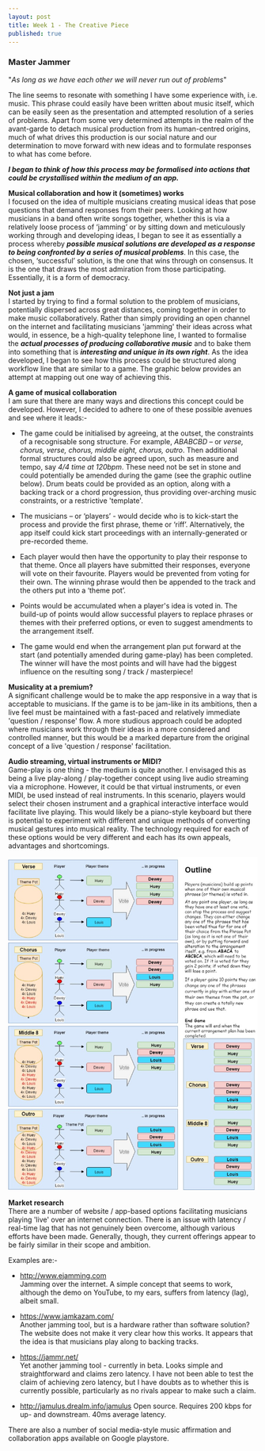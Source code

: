 ```yaml
---
layout: post
title: Week 1 - The Creative Piece
published: true
---
```


### Master Jammer

"*As long as we have each other we will never run out of problems*"

The line seems to resonate with something I have some experience with, i.e. music. This phrase could easily have been written about music itself, which can be easily seen as the presentation and attempted resolution of a series of problems. Apart from some very determined attempts in the realm of the avant-garde to detach musical production from its human-centred origins, much of what drives this production is our social nature and our determination to move forward with new ideas and to formulate responses to what has come before.

**_I began to think of how this process may be formalised into actions that could be crystallised within the medium of an app._** <br>

**Musical collaboration and how it (sometimes) works**<br>
I focused on the idea of multiple musicians creating musical ideas that pose questions that demand responses from their peers.  Looking at how musicians in a band often write songs together, whether this is via a relatively loose process of ‘jamming’ or by sitting down and meticulously working through and developing ideas, I began to see it as essentially a process whereby **_possible musical solutions are developed as a response to being confronted by a series of musical problems_**.  In this case, the chosen, ‘successful’ solution, is the one that wins through on consensus.  It is the one that draws the most admiration from those participating. Essentially, it is a form of democracy.<br>

**Not just a jam**<br>
I started by trying to find a formal solution to the problem of musicians, potentially dispersed across great distances, coming together in order to make music collaboratively. Rather than simply providing an open channel on the internet and facilitating musicians 'jamming' their ideas across what would, in essence, be a high-quality telephone line, I wanted to formalise the ***actual processes of producing collaborative music*** and to bake them into something that is ***interesting and unique in its own right***.  As the idea developed, I began to see how this process could be structured along workflow line that are similar to a game.  The graphic below provides an attempt at mapping out one way of achieving this.

**A game of musical collaboration**<br>
I am sure that there are many ways and directions this concept could be developed. However, I decided to adhere to one of these possible avenues and see where it leads:-

* The game could be initialised by agreeing, at the outset, the constraints of a recognisable song structure. For example, *ABABCBD* – or *verse, chorus, verse, chorus, middle eight, chorus, outro*. Then additional formal structures could also be agreed upon, such as measure and tempo, say *4/4 time at 120bpm*. These need not be set in stone and could potentially be amended during the game (see the graphic outline below). Drum beats could be provided as an option, along with a backing track or a chord progression, thus providing over-arching music constraints, or a restrictive 'template'. 

* The musicians – or ‘players’ - would decide who is to kick-start the process and provide the first phrase, theme or ‘riff’.  Alternatively, the app itself could kick start proceedings with an internally-generated or pre-recorded theme.

* Each player would then have the opportunity to play their response to that theme. Once all players have submitted their responses, everyone will vote on their favourite. Players would be prevented from voting for their own. The winning phrase would then be appended to the track and the others put into a ‘theme pot’.

* Points would be accumulated when a player's idea is voted in.  The build-up of points would allow successful players to replace phrases or themes with their preferred options, or even to suggest amendments to the arrangement itself.

* The game would end when the arrangement plan put forward at the start (and potentially amended during game-play) has been completed. The winner will have the most points and will have had the biggest influence on the resulting song / track / masterpiece!

**Musicality at a premium?**<br>
A significant challenge would be to make the app responsive in a way that is acceptable to musicians. If the game is to be jam-like in its ambitions, then a live feel must be maintained with a fast-paced and relatively immediate 'question / response' flow.  A more studious approach could be adopted where musicians work through their ideas in a more considered and controlled manner, but this would be a marked departure from the original concept of a live 'question / response' facilitation.

**Audio streaming, virtual instruments or MIDI?**<br>
Game-play is one thing - the medium is quite another.  I envisaged this as being a live play-along / play-together concept using live audio streaming via a microphone. However, it could be that virtual instruments, or even MIDI, be used instead of real instruments.  In this scenario, players would select their chosen instrument and a graphical interactive interface would facilitate live playing.  This would likely be a piano-style keyboard but there is potential to experiment with different and unique methods of converting musical gestures into musical reality. The technology required for each of these options would be very different and each has its own appeals, advantages and shortcomings.

![jam-master-map](\images\jam-master-map.jpg)

**Market research**<br>
There are a number of website / app-based options facilitating musicians playing 'live' over an internet connection. There is an issue with latency / real-time lag that has not genuinely been overcome, although various efforts have been made.  Generally, though, they current offerings appear to be fairly similar in their scope and ambition.  

Examples are:-

* http://www.ejamming.com<br>
Jamming over the internet.  A  simple concept that seems to work, although the demo on YouTube, to my ears, suffers from latency (lag), albeit small.

* https://www.jamkazam.com/<br>
Another jamming tool, but is a hardware rather than software solution? The website does not make it very clear how this works. It appears that the idea is that musicians play along to backing tracks.

* https://jammr.net/<br>
Yet another jamming tool - currently in beta. Looks simple and straightforward and claims zero latency. I have not been able to test the claim of achieving zero latency, but I have doubts as to whether this is currently possible, particularly as no rivals appear to make such a claim.

* http://jamulus.drealm.info/jamulus
Open source. Requires 200 kbps for up- and downstream. 40ms average latency.

There are also a number of social media-style music affirmation and collaboration apps available on Google playstore.


